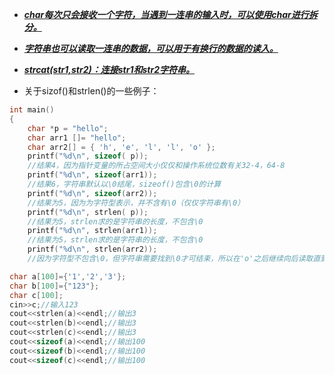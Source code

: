 - ***<u>char每次只会接收一个字符，当遇到一连串的输入时，可以使用char进行拆分。</u>***

- ***<u>字符串也可以读取一连串的数据，可以用于有换行的数据的读入。</u>***

- ***<u>strcat(str1,str2)：连接str1和str2字符串。</u>***

- 关于sizof()和strlen()的一些例子：

```c++
int main()
{
	char *p = "hello";
	char arr1 []= "hello";
	char arr2[] = { 'h', 'e', 'l', 'l', 'o' };
	printf("%d\n", sizeof( p));
	//结果4，因为指针变量的所占空间大小仅仅和操作系统位数有关32-4，64-8
	printf("%d\n", sizeof(arr1));
	//结果6，字符串默认以\0结尾，sizeof()包含\0的计算
	printf("%d\n", sizeof(arr2));
	//结果为5，因为为字符型表示，并不含有\0（仅仅字符串有\0）
	printf("%d\n", strlen( p));
	//结果为5，strlen求的是字符串的长度，不包含\0
	printf("%d\n", strlen(arr1));
	//结果为5，strlen求的是字符串的长度，不包含\0
	printf("%d\n", strlen(arr2));
	//因为字符型不包含\0，但字符串需要找到\0才可结束，所以在'o'之后继续向后读取直到找到\0，所以是一个随机值
```

```C++
char a[100]={'1','2','3'};
char b[100]={"123"};
char c[100];
cin>>c;//输入123 
cout<<strlen(a)<<endl;//输出3 
cout<<strlen(b)<<endl;//输出3
cout<<strlen(c)<<endl;//输出3 
cout<<sizeof(a)<<endl;//输出100 
cout<<sizeof(b)<<endl;//输出100 
cout<<sizeof(c)<<endl;//输出100 
```

